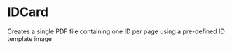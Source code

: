 # IDCard
Creates a single PDF file containing one ID per page using a pre-defined ID template image
